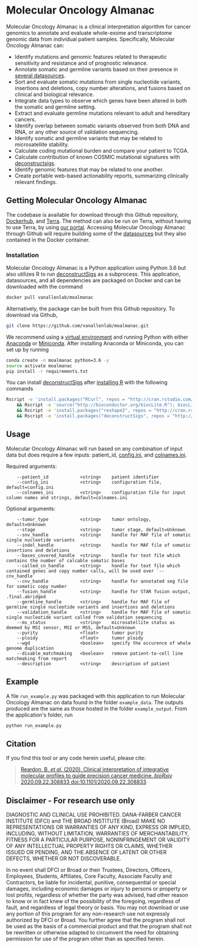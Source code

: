 # Molecular Oncology Almanac

Molecular Oncology Almanac is a clinical interpretation algorithm for cancer genomics to annotate and evaluate whole-exome and transcriptome genomic data from individual patient samples. Specifically, Molecular Oncology Almanac can:
- Identify mutations and genomic features related to therapeutic sensitivity and resistance and of prognostic relevance.
- Annotate somatic and germline variants based on their presence in [several datasources](https://github.com/vanallenlab/moalmanac/tree/main/moalmanac/datasources).
- Sort and evaluate somatic mutations from single nucleotide variants, insertions and deletions, copy number alterations, and fusions based on clinical and biological relevance. 
- Integrate data types to observe which genes have been altered in both the somatic and germline setting.
- Extract and evaluate germline mutations relevant to adult and hereditary cancers.
- Identify overlap between somatic variants observed from both DNA and RNA, or any other source of validation sequencing.
- Identify somatic and germline variants that may be related to microsatellite stability.
- Calculate coding mutational burden and compare your patient to TCGA.
- Calculate contribution of known COSMIC mutational signatures with [deconstructsigs](https://github.com/raerose01/deconstructSigs).
- Identify genomic features that may be related to one another.
- Create portable web-based actionability reports, summarizing clinically relevant findings. 

## Getting Molecular Oncology Almanac
The codebase is available for download through this Github repository, [Dockerhub](https://hub.docker.com/r/vanallenlab/moalmanac/), and [Terra](https://portal.firecloud.org/#methods/vanallenlab/moalmanac/2). The method can also be run on Terra, without having to use Terra, by using [our portal](https://portal.moalmanac.org/). Accessing Molecular Oncology Almanac through Github will require building some of the [datasources](https://github.com/vanallenlab/moalmanac/tree/main/moalmanac/datasources) but they also contained in the Docker container.

### Installation
Molecular Oncology Almanac is a Python application using Python 3.6 but also utilizes R to run [deconstructSigs](https://github.com/raerose01/deconstructSigs) as a subprocess. This application, datasources, and all dependencies are packaged on Docker and can be downloaded with the command
 ```bash
docker pull vanallenlab/moalmanac
```

Alternatively, the package can be built from this Github repository. To download via Github,
```bash
git clone https://github.com/vanallenlab/moalmanac.git
```

We recommend using a [virtual environment](https://docs.python.org/3/tutorial/venv.html) and running Python with either [Anaconda](https://www.anaconda.com/download/) or  [Miniconda](https://conda.io/miniconda.html). After installing Anaconda or Miniconda, you can set up by running
```bash
conda create -n moalmanac python=3.6 -y
source activate moalmanac
pip install -r requirements.txt
```

You can install [deconstructSigs](https://github.com/raerose01/deconstructSigs) after [installing R](https://www.r-project.org/) with the following commands
```bash
Rscript -e 'install.packages("RCurl", repos = "http://cran.rstudio.com/")' \
    && Rscript -e 'source("http://bioconductor.org/biocLite.R"); biocLite("BSgenome"); biocLite("BSgenome.Hsapiens.UCSC.hg19"); biocLite("GenomeInfoDb")' \
    && Rscript -e 'install.packages("reshape2", repos = "http://cran.rstudio.com/")' \
    && Rscript -e 'install.packages("deconstructSigs", repos = "http://cran.rstudio.com/")'
```

## Usage
Molecular Oncology Almanac will run based on any combination of input data but does require a few inputs: patient_id, [config.ini](https://github.com/vanallenlab/moalmanac/blob/main/moalmanac/config.ini), and [colnames.ini](https://github.com/vanallenlab/moalmanac/blob/main/moalmanac/colnames.ini).

Required arguments:
```
    --patient_id            <string>    patient identifier
    --config_ini            <string>    configuration file, default=config.ini
    --colnames_ini          <string>    configuration file for input column names and strings, default=colnames.ini
```

Optional arguments:
```
    --tumor_type            <string>    tumor ontology, default=Unknown
    --stage                 <string>    tumor stage, default=Unknown
    --snv_handle            <string>    handle for MAF file of somatic single nucleotide variants
    --indel_handle          <string>    handle for MAF file of somatic insertions and deletions
    --bases_covered_handle  <string>    handle for text file which contains the number of calcable somatic bases
    --called_cn_handle      <string>    handle for text file which contained genes and copy number calls, will be used over `--cnv_handle`
    --cnv_handle            <string>    handle for annotated seg file for somatic copy number
    --fusion_handle         <string>    handle for STAR fusion output, .final.abridged
    --germline_handle       <string>    handle for MAF file of germline single nucleotide variants and insertions and deletions
    --validation_handle     <string>    handle for MAF file of somatic single nucleotide variant called from validation sequencing
    --ms_status             <string>    microsatellite status as deemed by MSI sensor, MSI or MSS, default=Unknown
    --purity                <float>     tumor purity
    --ploidy                <float>     tumor ploidy
    --wgd                   <boolean>   specify the occurence of whole genome duplication
    --disable_matchmaking   <boolean>   remove patient-to-cell line matchmaking from report
    --description           <string>    description of patient
```

## Example
A file `run_example.py` was packaged with this application to run Molecular Oncology Almanac on data found in the folder `example_data`. The outputs produced are the same as those hosted in the folder `example_output`. From the application's folder, run
```bash
python run_example.py
```

## Citation
If you find this tool or any code herein useful, please cite:  
> [Reardon, B. *et al.* (2020). Clinical interpretation of integrative molecular profiles to guide precision cancer medicine. *bioRxiv* 2020.09.22.308833 doi:10.1101/2020.09.22.308833](https://www.biorxiv.org/content/10.1101/2020.09.22.308833v1)

## Disclaimer - For research use only
DIAGNOSTIC AND CLINICAL USE PROHIBITED. DANA-FARBER CANCER INSTITUTE (DFCI) and THE BROAD INSTITUTE (Broad) MAKE NO REPRESENTATIONS OR WARRANTIES OF ANY KIND, EXPRESS OR IMPLIED, INCLUDING, WITHOUT LIMITATION, WARRANTIES OF MERCHANTABILITY, FITNESS FOR A PARTICULAR PURPOSE, NONINFRINGEMENT OR VALIDITY OF ANY INTELLECTUAL PROPERTY RIGHTS OR CLAIMS, WHETHER ISSUED OR PENDING, AND THE ABSENCE OF LATENT OR OTHER DEFECTS, WHETHER OR NOT DISCOVERABLE.

In no event shall DFCI or Broad or their Trustees, Directors, Officers, Employees, Students, Affiliates, Core Faculty, Associate Faculty and Contractors, be liable for incidental, punitive, consequential or special damages, including economic damages or injury to persons or property or lost profits, regardless of whether the party was advised, had other reason to know or in fact knew of the possibility of the foregoing, regardless of fault, and regardless of legal theory or basis. You may not download or use any portion of this program for any non-research use not expressly authorized by DFCI or Broad. You further agree that the program shall not be used as the basis of a commercial product and that the program shall not be rewritten or otherwise adapted to circumvent the need for obtaining permission for use of the program other than as specified herein.
